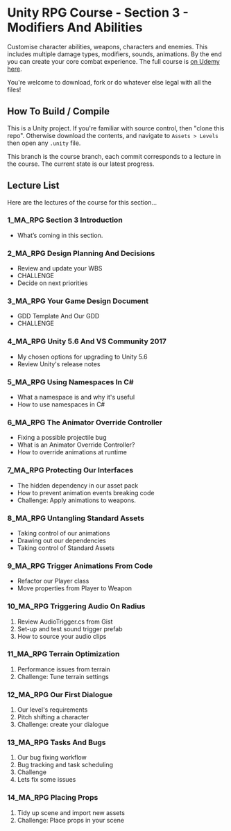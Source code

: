 ﻿# Unity RPG Course - Section 3 - Modifiers And Abilities

Customise character abilities, weapons, characters and enemies. This includes multiple damage types, modifiers, sounds, animations. By the end you can create your core combat experience. The full course is [on Udemy here](https://www.udemy.com/unityrpg).

You're welcome to download, fork or do whatever else legal with all the files!

## How To Build / Compile
This is a Unity project. If you're familiar with source control, then "clone this repo". Otherwise download the contents, and navigate to `Assets > Levels` then open any `.unity` file.

This branch is the course branch, each commit corresponds to a lecture in the course. The current state is our latest progress.

## Lecture List
Here are the lectures of the course for this section...

### 1_MA_RPG Section 3 Introduction

+ What’s coming in this section.


### 2_MA_RPG Design Planning And Decisions

+ Review and update your WBS
+ CHALLENGE
+ Decide on next priorities


### 3_MA_RPG Your Game Design Document

+ GDD Template And Our GDD
+ CHALLENGE


### 4_MA_RPG Unity 5.6 And VS Community 2017
+ My chosen options for upgrading to Unity 5.6
+ Review Unity's release notes


### 5_MA_RPG Using Namespaces In C#
+ What a namespace is and why it's useful
+ How to use namespaces in C#


### 6_MA_RPG The Animator Override Controller
+ Fixing a possible projectile bug
+ What is an Animator Override Controller?
+ How to override animations at runtime


### 7_MA_RPG Protecting Our Interfaces
+ The hidden dependency in our asset pack
+ How to prevent animation events breaking code
+ Challenge: Apply animations to weapons.


### 8_MA_RPG Untangling Standard Assets
+ Taking control of our animations
+ Drawing out our dependencies
+ Taking control of Standard Assets


### 9_MA_RPG Trigger Animations From Code
+ Refactor our Player class
+ Move properties from Player to Weapon


### 10_MA_RPG Triggering Audio On Radius
1. Review AudioTrigger.cs from Gist
2. Set-up and test sound trigger prefab
3. How to source your audio clips


### 11_MA_RPG Terrain Optimization
1. Performance issues from terrain
2. Challenge: Tune terrain settings


### 12_MA_RPG Our First Dialogue
1. Our level's requirements
2. Pitch shifting a character
3. Challenge: create your dialogue


### 13_MA_RPG Tasks And Bugs
1. Our bug fixing workflow
2. Bug tracking and task scheduling
3. Challenge
4. Lets fix some issues


### 14_MA_RPG Placing Props
1. Tidy up scene and import new assets
2. Challenge: Place props in your scene